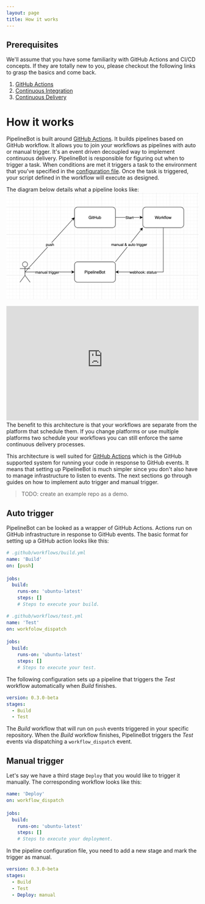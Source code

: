 ```yaml
---
layout: page
title: How it works
---
```


## Prerequisites

We'll assume that you have some familiarity with GitHub Actions and CI/CD concepts. If they are
totally new to you, please checkout the following links to grasp the basics and come back.

1. [GitHub Actions][1]
1. [Continuous Integration](https://continuousdelivery.com/foundations/continuous-integration/)
1. [Continuous Delivery](https://continuousdelivery.com/)

# How it works

PipelineBot is built around [GitHub Actions][1]. It builds pipelines based on GitHub workflow.
It allows you to join your workflows as pipelines with auto or manual trigger. It's an event
driven decoupled way to implement continuous delivery. PipelineBot is responsible for
figuring out when to trigger a task. When conditions are met it triggers
a task to the environment that you've specified in the [configuration file][2].
Once the task is triggered, your script defined in the workflow will execute as designed.

The diagram below details what a pipeline looks like:
![how-it-works](/assets/images/docs-how-it-works.png)
<iframe style="border:none" width="100%" height="300" src="https://gifted-lamport-c29e52.netlify.app/"></iframe>
The benefit to this architecture is that your workflows are separate from
the platform that schedule them. If you change platforms or use multiple
platforms two schedule your workflows you can still enforce the same continuous delivery
processes.

This architecture is well suited for [GitHub Actions][1] which is the GitHub
supported system for running your code in response to GitHub events. It means
that setting up PipelineBot is much simpler since you don't also have to manage
infrastructure to listen to events. The next sections go through guides on how
to implement auto trigger and manual trigger.

[1]: https://github.com/features/actions/
[2]: /docs/configuration/

> TODO: create an example repo as a demo.

## Auto trigger

PipelineBot can be looked as a wrapper of GitHub Actions. Actions
run on GitHub infrastructure in response to GitHub events. The basic format for
setting up a GitHub action looks like this:

```yaml
# .github/workflows/build.yml
name: 'Build'
on: [push]

jobs:
  build:
    runs-on: 'ubuntu-latest'
    steps: []
    # Steps to execute your build.
```

```yaml
# .github/workflows/test.yml
name: 'Test'
on: workfolow_dispatch

jobs:
  build:
    runs-on: 'ubuntu-latest'
    steps: []
    # Steps to execute your test.
```

The following configuration sets up a pipeline that triggers the *Test* workflow
automatically when *Build* finishes.

```yaml
version: 0.3.0-beta
stages:
  - Build
  - Test
```

The *Build* workflow that will run on `push` events triggered
in your specific repository. When the *Build* workflow finishes, 
PipelineBot triggers the *Test* events via dispatching a `workflow_dispatch` event.

## Manual trigger

Let's say we have a third stage `Deploy` that you would like to trigger it manually.
The corresponding workflow looks like this:

```yaml
name: 'Deploy'
on: workflow_dispatch

jobs:
  build:
    runs-on: 'ubuntu-latest'
    steps: []
    # Steps to execute your deployment.
``` 

In the pipeline configuration file, you need to add a new stage and mark the trigger
as manual.

```yaml
version: 0.3.0-beta
stages:
  - Build
  - Test
  - Deploy: manual
```
